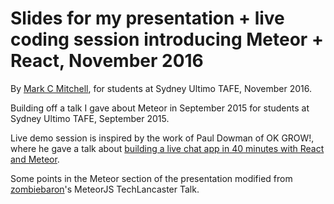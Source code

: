 # Slides for my presentation + live coding session introducing Meteor + React, November 2016
By [Mark C Mitchell](http://www.markcmitchell.net), for students at Sydney Ultimo TAFE, November 2016.

Building off a talk I gave about Meteor in September 2015 for students at Sydney Ultimo TAFE, September 2015.



Live demo session is inspired by the work of Paul Dowman of OK GROW!, where he gave a talk about [building
a live chat app in 40 minutes with React and Meteor](https://www.youtube.com/watch?v=xcej5OboUVM).  


Some points in the Meteor section of the presentation modified from [zombiebaron](https://github.com/zlot/TechLancaster-Meteor-Talk)'s MeteorJS TechLancaster Talk.
